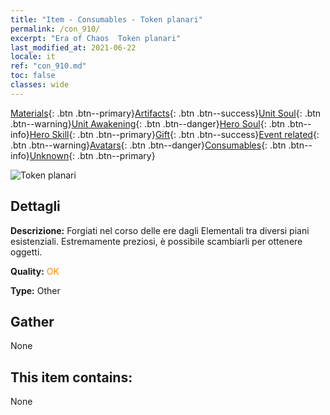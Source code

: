 ```yaml
---
title: "Item - Consumables - Token planari"
permalink: /con_910/
excerpt: "Era of Chaos  Token planari"
last_modified_at: 2021-06-22
locale: it
ref: "con_910.md"
toc: false
classes: wide
---
```

 [Materials](/ItemsIT/){: .btn .btn--primary}[Artifacts](/ItemsIT/Artifacts/){: .btn .btn--success}[Unit Soul](/ItemsIT/UnitSoul/){: .btn .btn--warning}[Unit Awakening](/ItemsIT/UnitAwakening/){: .btn .btn--danger}[Hero Soul](/ItemsIT/HeroSoul/){: .btn .btn--info}[Hero Skill](/ItemsIT/HeroSkill/){: .btn .btn--primary}[Gift](/ItemsIT/Gift/){: .btn .btn--success}[Event related](/ItemsIT/Events/){: .btn .btn--warning}[Avatars](/ItemsIT/Avatars/){: .btn .btn--danger}[Consumables](/ItemsIT/Consumables/){: .btn .btn--info}[Unknown](/ItemsIT/Unknown/){: .btn .btn--primary}

 ![Token planari](/images/t/i_40003.png)

## Dettagli
 **Descrizione:** Forgiati nel corso delle ere dagli Elementali tra diversi piani esistenziali. Estremamente preziosi, è possibile scambiarli per ottenere oggetti.

 **Quality:** <span style="color: #FF8C00">OK</span>

 **Type:** Other

## Gather

  None

## This item contains:

  None

